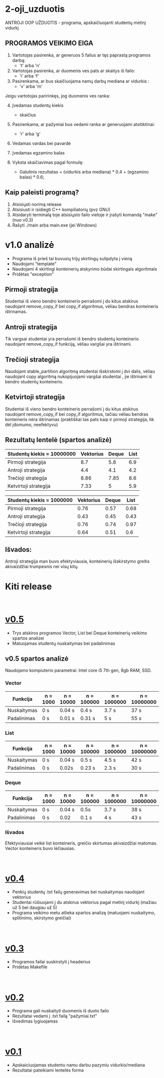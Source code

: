 # 2-oji_uzduotis

ANTROJI OOP UŽDUOTIS - programa, apskaičiuojanti studentų metinį vidurkį

## PROGRAMOS VEIKIMO EIGA

1. Vartotojas pasirenka, ar generuos 5 failus ar tęs paprastą programos darbą:
   *  't' arba 'n'
2. Vartotojas pasirenka, ar duomenis ves pats ar skaitys iš failo:
   *  'i' arba 'f'
3. Pasirenkama, ar bus skaičiuojama namų darbų mediana ar vidurkis :
   *  'v' arba 'm'
   
Jeigu vartotojas paririnkęs, jog duomenis ves ranka:

4. Įvedamas studentų kiekis
   * skaičius
5. Pasirenkama, ar pažymiai bus vedami ranka ar generuojami atsitiktinai: 
   *  'r' arba 'g'
6. Vedamas vardas bei pavardė
7. Įvedamas egzamino balas

8. Vyksta skaičiavimas pagal formulę:
    * Galutinis rezultatas = (vidurkis arba mediana) * 0.4 + (egzamino balas) * 0.6;
    
## Kaip paleisti programą?

1. Atsisiųsti norimą release
2. Atsisiusti ir isidiegti C++ kompiliatorių (pvz GNU)
2. Atsidaryti terminalą toje atsisiųsto failo vietoje ir įrašyti komandą "make" (nuo v0.3)
3. Rašyti ./main arba main.exe (jei Windows)

# v1.0 analizė

- Programa iš prieš tai buvusių trijų skirtingų sulipdyta į vieną
- Naudojami  "template"
- Naudojami 4 skirtingi konteinerių atskyrimo būdai skirtingais algoritmais
- Pridėtas "exception"

## Pirmoji strategija
Studentai iš vieno bendro konteinerio perrašomi į du kitus atskirus naudojant remove_copy_if bei copy_if algoritmus, vėliau bendras konteineris ištrinamas.

## Antroji strategija
Tik vargsai studentai yra perrašomi iš bendro studentų konteinerio naudojant remove_copy_if funkciją, vėliau vargšai yra ištrinami.

## Trečioji strategija
Naudojant stable_partition algoritmą studentai išskirstomi į dvi dalis, vėliau naudojant copy algoritmą nukopijuojami vargšai studentai , jie ištrinami iš bendro studentų konteinerio.

## Ketvirtoji strategija
Studentai iš vieno bendro konteinerio perrašomi į du kitus atskirus naudojant remove_copy_if bei copy_if algoritmus, tačiau vėliau bendras konteineris nėra ištrinamas (praktiškai tas pats kaip ir pirmoji strategija, tik dėl įdomumo, neefektyvu)

## Rezultatų lentelė (spartos analizė)

|Studentų kiekis =    10000000       |Vektorius |Deque  |List
|-----------------------------|----------|------------|------------|
|Pirmoji strategija |8.7|5.8| 6.9|
|Antroji strategija |4.4|4.1| 4.2|
|Trečioji strategija |8.86|7.85| 8.6|
|Ketvirtoji strategija |7.33|5| 5.9|

|Studentų kiekis =    1000000      |Vektorius |Deque  |List
|-----------------------------|----------|------------|------------|
|Pirmoji strategija |0.76|0.57| 0.68|
|Antroji strategija |  0.43|0.45| 0.43|
|Trečioji strategija |0.76|0.74| 0.97|
|Ketvirtoji strategija |0.64|0.51| 0.6|

## Išvados:
Antroji strategija man buvo efektyviausia, konteinerių išskirstymo greitis akivaizdžiai trumpesnis nei visų kitų.
 
# Kiti release 

# <br />[v0.5](https://github.com/Definitelynotaspruce/2-oji_uzduotis/releases/tag/v0.5) 

- Trys atskiros programos Vector, List bei Deque konteinerių veikimo spartos analizei
- Matuojamas studentų nuskaitymas bei padalinimas

## v0.5 spartos analizė
Naudojamo kompiuterio parametrai: Intel core i5 7th gen, 8gb RAM, SSD.
### Vector

|Funkcija                     |n = 1000    |n = 10000     |n = 100000    |n = 1000000   |n = 10000000 |
|-----------------------------|----------|------------|------------|------------|-----------|
|Nuskaitymas |0 s|0.04 s|0.4 s|3.7 s|37 s|
|Padalinimas|0 s|0.01 s|0.31 s|5 s|55 s|

### List

|Funkcija                     |n = 1000    |n = 10000     |n = 100000    |n = 1000000   |n = 10000000 |
|-----------------------------|----------|------------|------------|------------|-----------|
|Nuskaitymas|0 s|0.04 s|0.5 s|4.5 s|42 s|
|Padalinimas|0 s|0.02s|0.23 s|2.3 s|30 s|

### Deque

|Funkcija                     |n = 1000    |n = 10000     |n = 100000    |n = 1000000   |n = 10000000 |
|-----------------------------|----------|------------|------------|------------|-----------|
|Nuskaitymas|0 s|0.04 s|0.5s|3.7 s|38 s|
|Padalinimas|0 s|0.02|0.1 s|4 s|43 s|

### Išvados
Efektyviausiai veikė list konteineris, greičio skirtumas akivaizdžiai matomas. Vector konteineris buvo lėčiausias.

# <br />[v0.4](https://github.com/Definitelynotaspruce/2-oji_uzduotis/releases/tag/v0.4) 

- Penkių studentų .txt failų generavimas bei nuskaitymas naudojant vektorius
- Studentai rūšiuojami į du atskirus vektorius pagal metinį vidurkį (mažiau už 5 bei daugiau už 5)
- Programa veikimo metu atlieka spartos analizę (matuojami nuskaitymo, splitinimo, skirstymo greičiai) 

# <br />[v0.3](https://github.com/Definitelynotaspruce/2-oji_uzduotis/releases/tag/v0.3) 

- Programos failai suskirstyti į headerius
- Pridėtas Makefile

# <br />[v0.2](https://github.com/Definitelynotaspruce/2-oji_uzduotis/releases/tag/v0.2)

- Programa gali nuskaityti duomenis iš duoto failo
- Rezultatai vedami į .txt failą "pažymiai.txt"
- Išvedimas lygiuojamas

# <br />[v0.1](https://github.com/Definitelynotaspruce/2-oji_uzduotis/releases/tag/v0.1) 

- Apskaiciuojamas studentu namu darbu pazymiu vidurkis/mediana
- Rezultatai pateikiami lentelės forma




